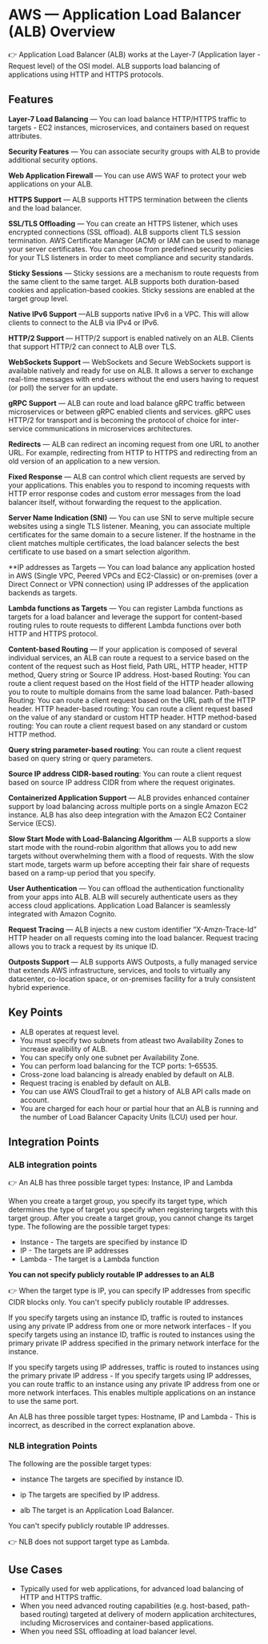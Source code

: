 # AWS — Application Load Balancer (ALB) Overview

👉 Application Load Balancer (ALB) works at the Layer-7 (Application layer - Request level) of the OSI model. ALB supports load balancing of applications using HTTP and HTTPS protocols.

## Features

**Layer-7 Load Balancing** — You can load balance HTTP/HTTPS traffic to targets - EC2 instances, microservices, and containers based on request attributes.

**Security Features** — You can associate security groups with ALB to provide additional security options.

**Web Application Firewall** — You can use AWS WAF to protect your web applications on your ALB.

**HTTPS Support** — ALB supports HTTPS termination between the clients and the load balancer.

**SSL/TLS Offloading** — You can create an HTTPS listener, which uses encrypted connections (SSL offload). ALB supports client TLS session termination. AWS Certificate Manager (ACM) or IAM can be used to manage your server certificates.
You can choose from predefined security policies for your TLS listeners in order to meet compliance and security standards.

**Sticky Sessions** — Sticky sessions are a mechanism to route requests from the same client to the same target. ALB supports both duration-based cookies and application-based cookies. Sticky sessions are enabled at the target group level.

**Native IPv6 Support** —ALB supports native IPv6 in a VPC. This will allow clients to connect to the ALB via IPv4 or IPv6.

**HTTP/2 Support** — HTTP/2 support is enabled natively on an ALB. Clients that support HTTP/2 can connect to ALB over TLS.

**WebSockets Support** — WebSockets and Secure WebSockets support is available natively and ready for use on ALB. It allows a server to exchange real-time messages with end-users without the end users having to request (or poll) the server for an update.

**gRPC Support** — ALB can route and load balance gRPC traffic between microservices or between gRPC enabled clients and services. gRPC uses HTTP/2 for transport and is becoming the protocol of choice for inter-service communications in microservices architectures.

**Redirects** — ALB can redirect an incoming request from one URL to another URL. For example, redirecting from HTTP to HTTPS and redirecting from an old version of an application to a new version.

**Fixed Response** — ALB can control which client requests are served by your applications. This enables you to respond to incoming requests with HTTP error response codes and custom error messages from the load balancer itself, without forwarding the request to the application.

**Server Name Indication (SNI)** — You can use SNI to serve multiple secure websites using a single TLS listener. Meaning, you can associate multiple certificates for the same domain to a secure listener. If the hostname in the client matches multiple certificates, the load balancer selects the best certificate to use based on a smart selection algorithm.

**IP addresses as Targets — You can load balance any application hosted in AWS (Single VPC, Peered VPCs and EC2-Classic) or on-premises (over a Direct Connect or VPN connection) using IP addresses of the application backends as targets.

**Lambda functions as Targets** — You can register Lambda functions as targets for a load balancer and leverage the support for content-based routing rules to route requests to different Lambda functions over both HTTP and HTTPS protocol.

**Content-based Routing** — If your application is composed of several individual services, an ALB can route a request to a service based on the content of the request such as Host field, Path URL, HTTP header, HTTP method, Query string or Source IP address.
Host-based Routing: You can route a client request based on the Host field of the HTTP header allowing you to route to multiple domains from the same load balancer.
Path-based Routing: You can route a client request based on the URL path of the HTTP header.
HTTP header-based routing: You can route a client request based on the value of any standard or custom HTTP header.
HTTP method-based routing: You can route a client request based on any standard or custom HTTP method.

**Query string parameter-based routing**: You can route a client request based on query string or query parameters.

**Source IP address CIDR-based routing**: You can route a client request based on source IP address CIDR from where the request originates.

**Containerized Application Support** — ALB provides enhanced container support by load balancing across multiple ports on a single Amazon EC2 instance. ALB has also deep integration with the Amazon EC2 Container Service (ECS).

**Slow Start Mode with Load-Balancing Algorithm** — ALB supports a slow start mode with the round-robin algorithm that allows you to add new targets without overwhelming them with a flood of requests. With the slow start mode, targets warm up before accepting their fair share of requests based on a ramp-up period that you specify.

**User Authentication** — You can offload the authentication functionality from your apps into ALB. ALB will securely authenticate users as they access cloud applications. Application Load Balancer is seamlessly integrated with Amazon Cognito.

**Request Tracing** — ALB injects a new custom identifier “X-Amzn-Trace-Id” HTTP header on all requests coming into the load balancer. Request tracing allows you to track a request by its unique ID.

**Outposts Support** — ALB supports AWS Outposts, a fully managed service that extends AWS infrastructure, services, and tools to virtually any datacenter, co-location space, or on-premises facility for a truly consistent hybrid experience.

## Key Points

- ALB operates at request level.
- You must specify two subnets from atleast two Availability Zones to increase avalibility of ALB.
- You can specify only one subnet per Availability Zone.
- You can perform load balancing for the TCP ports: 1–65535.
- Cross-zone load balancing is already enabled by default on ALB.
- Request tracing is enabled by default on ALB.
- You can use AWS CloudTrail to get a history of ALB API calls made on account.
- You are charged for each hour or partial hour that an ALB is running and the number of Load Balancer Capacity Units (LCU) used per hour.

## Integration Points 

### ALB integration points
👉 An ALB has three possible target types: Instance, IP and Lambda

When you create a target group, you specify its target type, which determines the type of target you specify when registering targets with this target group. After you create a target group, you cannot change its target type. The following are the possible target types:

- Instance - The targets are specified by instance ID
- IP - The targets are IP addresses
- Lambda - The target is a Lambda function

**You can not specify publicly routable IP addresses to an ALB**

👉 When the target type is IP, you can specify IP addresses from specific CIDR blocks only. You can't specify publicly routable IP addresses.


If you specify targets using an instance ID, traffic is routed to instances using any private IP address from one or more network interfaces - If you specify targets using an instance ID, traffic is routed to instances using the primary private IP address specified in the primary network interface for the instance.

If you specify targets using IP addresses, traffic is routed to instances using the primary private IP address - If you specify targets using IP addresses, you can route traffic to an instance using any private IP address from one or more network interfaces. This enables multiple applications on an instance to use the same port.

An ALB has three possible target types: Hostname, IP and Lambda - This is incorrect, as described in the correct explanation above.

### NLB integration Points
The following are the possible target types:

- instance
  The targets are specified by instance ID.

- ip
The targets are specified by IP address.

- alb
The target is an Application Load Balancer.

You can't specify publicly routable IP addresses.

👉 NLB does not support target type as Lambda.






## Use Cases

- Typically used for web applications, for advanced load balancing of HTTP and HTTPS traffic.
- When you need advanced routing capabilities (e.g. host-based, path-based routing) targeted at delivery of modern application architectures, including Microservices and container-based applications.
- When you need SSL offloading at load balancer level.

